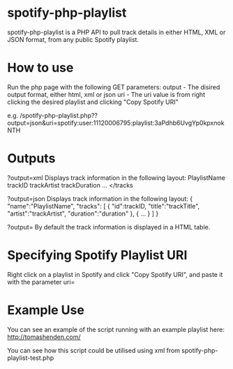 spotify-php-playlist
====================

spotify-php-playlist is a PHP API to pull track details in either HTML, XML or JSON format, from any public Spotify playlist.

How to use
==========
Run the php page with the following GET parameters:
output - The disired output format, either html, xml or json
uri - The uri value is from right clicking the desired playlist and clicking "Copy Spotify URI"

e.g. /spotify-php-playlist.php??output=json&uri=spotify:user:11120006795:playlist:3aPdhb6UvgYp0kpxnokNTH


Outputs
=======
?output=xml
Displays track information in the following layout:
<xml>
 	<playlist>
		<name><value>PlaylistName</value></name>
		<tracks>
			<track>
				<id><value>trackID</value></id>
				<title><value>trackTitle</value></title>
				<artist><value>trackArtist</value></artist>
				<duration><value>trackDuration</value></duration>
			</track>
			<track>
				...
			</track>
		</tracks
	</playlist>
</xlm>

?output=json
Displays track information in the following layout:
{ "name":"PlaylistName",
	"tracks": [
			{ "id":trackID,
			  "title":"trackTitle",
			  "artist":"trackArtist",
			  "duration":"duration"
			}, { ... }
		] 
}

?output=
By default the track information is displayed in a HTML table.


Specifying Spotify Playlist URI
===============================
Right click on a playlist in Spotify and click "Copy Spotify URI", and paste it with the parameter uri=


Example Use
===========

You can see an example of the script running with an example playlist here:
http://tomashenden.com/<link here>

You can see how this script could be utilised using xml from spotify-php-playlist-test.php
